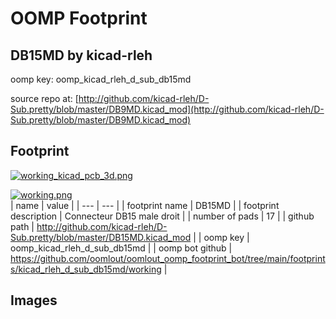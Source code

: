 # OOMP Footprint  
## DB15MD  by kicad-rleh  
  
oomp key: oomp_kicad_rleh_d_sub_db15md  
  
source repo at: [http://github.com/kicad-rleh/D-Sub.pretty/blob/master/DB9MD.kicad_mod](http://github.com/kicad-rleh/D-Sub.pretty/blob/master/DB9MD.kicad_mod)  
## Footprint  
  
[![working_kicad_pcb_3d.png](working_kicad_pcb_3d_600.png)](working_kicad_pcb_3d.png)  
  
[![working.png](working_600.png)](working.png)  
| name | value | 
| --- | --- | 
| footprint name | DB15MD | 
| footprint description | Connecteur DB15 male droit | 
| number of pads | 17 | 
| github path | http://github.com/kicad-rleh/D-Sub.pretty/blob/master/DB15MD.kicad_mod | 
| oomp key | oomp_kicad_rleh_d_sub_db15md | 
| oomp bot github | https://github.com/oomlout/oomlout_oomp_footprint_bot/tree/main/footprints/kicad_rleh_d_sub_db15md/working | 
## Images  
